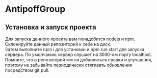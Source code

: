 # AntipoffGroup
## Установка и запуск проекта
Для запуска данного проекта вам понадобится nodejs и npm. Склонируйте данный репозиторий к себе на диск.<br>
Затем выполните npm i для установки и npm run start для запуска сервера. По умолчанию сервер слушает на 3000-ом порту localhost.<br>
Помните, что в репозиторий могли добавляться правки и улучшения, поэтому не забывайте периодически стягивать обновления посредством git pull.
